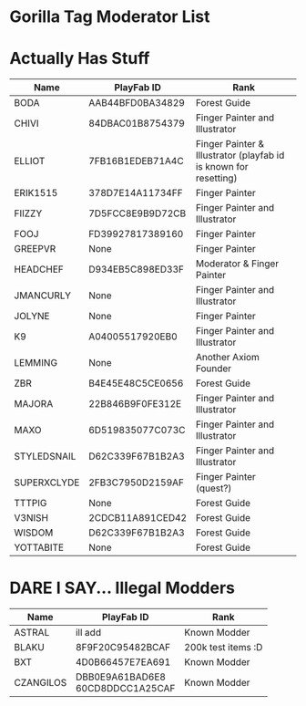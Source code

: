# Gorilla Tag Moderator List

# Actually Has Stuff

|Name|PlayFab ID|Rank|
|------|----|----|
|BODA|AAB44BFD0BA34829|Forest Guide|
|CHIVI|84DBAC01B8754379|Finger Painter and Illustrator|
|ELLIOT|7FB16B1EDEB71A4C|Finger Painter & Illustrator (playfab id is known for resetting)|
|ERIK1515|378D7E14A11734FF|Finger Painter|
|FIIZZY|7D5FCC8E9B9D72CB|Finger Painter and Illustrator|
|FOOJ|FD39927817389160|Finger Painter|
|GREEPVR|None|Finger Painter|
|HEADCHEF|D934EB5C898ED33F|Moderator & Finger Painter|
|JMANCURLY|None|Finger Painter and Illustrator|
|JOLYNE|None|Finger Painter|
|K9|A04005517920EB0|Finger Painter and Illustrator|
|LEMMING|None|Another Axiom Founder|
|ZBR|B4E45E48C5CE0656|Forest Guide|
|MAJORA|22B846B9F0FE312E|Finger Painter and Illustrator|
|MAXO|6D519835077C073C|Finger Painter and Illustrator|
|STYLEDSNAIL|D62C339F67B1B2A3|Finger Painter and Illustrator|
|SUPERXCLYDE|2FB3C7950D2159AF|Finger Painter (quest?)|
|TTTPIG|None|Forest Guide|
|V3NISH|2CDCB11A891CED42|Forest Guide|
|WISDOM|D62C339F67B1B2A3|Forest Guide|
|YOTTABITE|None|Forest Guide|

# DARE I SAY... Illegal Modders

|Name|PlayFab ID|Rank|
|------|----|----|
|ASTRAL|ill add|Known Modder|
|BLAKU|8F9F20C95482BCAF|200k test items :D|
|BXT|4D0B66457E7EA691|Known Modder|
|CZANGILOS|DBB0E9A61BAD6E8<br>60CD8DDCC1A25CAF|Known Modder|
